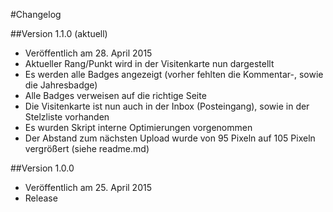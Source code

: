 #Changelog

##Version 1.1.0 (aktuell)
* Veröffentlich am 28. April 2015
* Aktueller Rang/Punkt wird in der Visitenkarte nun dargestellt
* Es werden alle Badges angezeigt (vorher fehlten die Kommentar-, sowie die Jahresbadge)
* Alle Badges verweisen auf die richtige Seite
* Die Visitenkarte ist nun auch in der Inbox (Posteingang), sowie in der Stelzliste vorhanden
* Es wurden Skript interne Optimierungen vorgenommen
* Der Abstand zum nächsten Upload wurde von 95 Pixeln auf 105 Pixeln vergrößert (siehe readme.md)


##Version 1.0.0
* Veröffentlich am 25. April 2015
* Release
